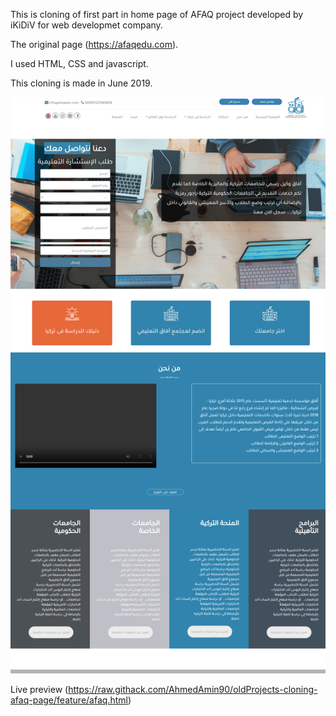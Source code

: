 This is cloning of first part in home page of AFAQ project developed by iKiDiV for web developmet company.

The original page (https://afaqedu.com).

I used HTML, CSS and javascript.

This cloning is made in June 2019.

![screenshot](./app_screenshot.png)

Live preview (https://raw.githack.com/AhmedAmin90/oldProjects-cloning-afaq-page/feature/afaq.html)

